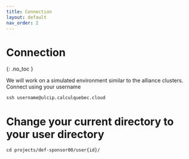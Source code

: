 ```yaml
---
title: Connection
layout: default
nav_order: 2
---
```


# Connection
{: .no_toc }

We will work on a simulated environment similar to the alliance clusters.
Connect using your username 

```shell
ssh username@ulcip.calculquebec.cloud
```

# Change your current directory to your user directory 

```shell
cd projects/def-sponsor00/user{id}/
```
